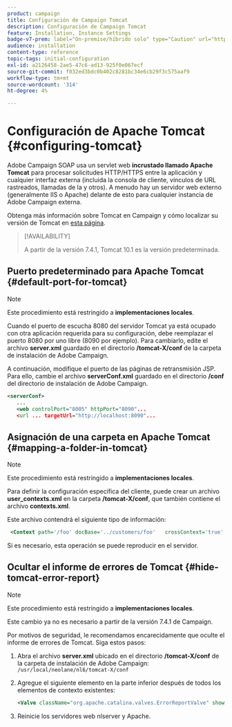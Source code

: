 ```yaml
---
product: campaign
title: Configuración de Campaign Tomcat
description: Configuración de Campaign Tomcat
feature: Installation, Instance Settings
badge-v7-prem: label="On-premise/híbrido solo" type="Caution" url="https://experienceleague.adobe.com/docs/campaign-classic/using/installing-campaign-classic/architecture-and-hosting-models/hosting-models-lp/hosting-models.html?lang=es" tooltip="Se aplica solo a implementaciones On-premise e híbridas"
audience: installation
content-type: reference
topic-tags: initial-configuration
exl-id: a2126458-2ae5-47c6-ad13-925f0e067ecf
source-git-commit: f032ed3bdc0b402c8281bc34e6cb29f3c575aaf9
workflow-type: tm+mt
source-wordcount: '314'
ht-degree: 4%

---
```


# Configuración de Apache Tomcat {#configuring-tomcat}

Adobe Campaign SOAP usa un servlet web **incrustado llamado Apache Tomcat** para procesar solicitudes HTTP/HTTPS entre la aplicación y cualquier interfaz externa (incluida la consola de cliente, vínculos de URL rastreados, llamadas de la y otros). A menudo hay un servidor web externo (generalmente IIS o Apache) delante de esto para cualquier instancia de Adobe Campaign externa.

Obtenga más información sobre Tomcat en Campaign y cómo localizar su versión de Tomcat en [esta página](../../production/using/locate-tomcat-version.md).

>[!AVAILABILITY]
>
> A partir de la versión 7.4.1, Tomcat 10.1 es la versión predeterminada.
>


## Puerto predeterminado para Apache Tomcat {#default-port-for-tomcat}


>[!NOTE]
>
>Este procedimiento está restringido a **implementaciones locales**.
>

Cuando el puerto de escucha 8080 del servidor Tomcat ya está ocupado con otra aplicación requerida para su configuración, debe reemplazar el puerto 8080 por uno libre (8090 por ejemplo). Para cambiarlo, edite el archivo **server.xml** guardado en el directorio **/tomcat-X/conf** de la carpeta de instalación de Adobe Campaign.

A continuación, modifique el puerto de las páginas de retransmisión JSP. Para ello, cambie el archivo **serverConf.xml** guardado en el directorio **/conf** del directorio de instalación de Adobe Campaign.

```xml
<serverConf>
   ...
   <web controlPort="8005" httpPort="8090"...
   <url ... targetUrl="http://localhost:8090"...
```

## Asignación de una carpeta en Apache Tomcat {#mapping-a-folder-in-tomcat}


>[!NOTE]
>
>Este procedimiento está restringido a **implementaciones locales**.
>

Para definir la configuración específica del cliente, puede crear un archivo **user_contexts.xml** en la carpeta **/tomcat-X/conf**, que también contiene el archivo **contexts.xml**.

Este archivo contendrá el siguiente tipo de información:

```xml
 <Context path='/foo' docBase='../customers/foo'   crossContext='true' debug='0' reloadable='true' trusted='false'/>
```

Si es necesario, esta operación se puede reproducir en el servidor.

## Ocultar el informe de errores de Tomcat {#hide-tomcat-error-report}


>[!NOTE]
>
>Este procedimiento está restringido a **implementaciones locales**.
>
>Este cambio ya no es necesario a partir de la versión 7.4.1 de Campaign.
>

Por motivos de seguridad, le recomendamos encarecidamente que oculte el informe de errores de Tomcat. Siga estos pasos:

1. Abra el archivo **server.xml** ubicado en el directorio **/tomcat-X/conf** de la carpeta de instalación de Adobe Campaign: `/usr/local/neolane/nl6/tomcat-X/conf`
1. Agregue el siguiente elemento en la parte inferior después de todos los elementos de contexto existentes:

   ```xml
   <Valve className="org.apache.catalina.valves.ErrorReportValve" showReport="false" showServerInfo="false"/>
   ```

1. Reinicie los servidores web nlserver y Apache.

